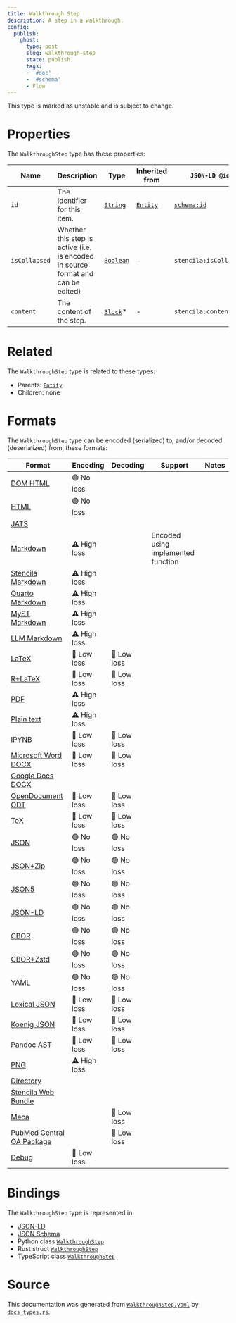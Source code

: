 ```yaml
---
title: Walkthrough Step
description: A step in a walkthrough.
config:
  publish:
    ghost:
      type: post
      slug: walkthrough-step
      state: publish
      tags:
      - '#doc'
      - '#schema'
      - Flow
---
```


This type is marked as unstable and is subject to change.

# Properties

The `WalkthroughStep` type has these properties:

| Name          | Description                                                                      | Type                                                                 | Inherited from                                                     | `JSON-LD @id`                        | Aliases                        |
| ------------- | -------------------------------------------------------------------------------- | -------------------------------------------------------------------- | ------------------------------------------------------------------ | ------------------------------------ | ------------------------------ |
| `id`          | The identifier for this item.                                                    | [`String`](https://stencila.ghost.io/docs/reference/schema/string)   | [`Entity`](https://stencila.ghost.io/docs/reference/schema/entity) | [`schema:id`](https://schema.org/id) | -                              |
| `isCollapsed` | Whether this step is active (i.e. is encoded in source format and can be edited) | [`Boolean`](https://stencila.ghost.io/docs/reference/schema/boolean) | -                                                                  | `stencila:isCollapsed`               | `is-collapsed`, `is_collapsed` |
| `content`     | The content of the step.                                                         | [`Block`](https://stencila.ghost.io/docs/reference/schema/block)*    | -                                                                  | `stencila:content`                   | -                              |

# Related

The `WalkthroughStep` type is related to these types:

- Parents: [`Entity`](https://stencila.ghost.io/docs/reference/schema/entity)
- Children: none

# Formats

The `WalkthroughStep` type can be encoded (serialized) to, and/or decoded (deserialized) from, these formats:

| Format                                                                              | Encoding     | Decoding   | Support                            | Notes |
| ----------------------------------------------------------------------------------- | ------------ | ---------- | ---------------------------------- | ----- |
| [DOM HTML](https://stencila.ghost.io/docs/reference/formats/dom.html)               | 🟢 No loss    |            |                                    |
| [HTML](https://stencila.ghost.io/docs/reference/formats/html)                       | 🟢 No loss    |            |                                    |
| [JATS](https://stencila.ghost.io/docs/reference/formats/jats)                       |              |            |                                    |
| [Markdown](https://stencila.ghost.io/docs/reference/formats/md)                     | ⚠️ High loss |            | Encoded using implemented function |
| [Stencila Markdown](https://stencila.ghost.io/docs/reference/formats/smd)           | ⚠️ High loss |            |                                    |
| [Quarto Markdown](https://stencila.ghost.io/docs/reference/formats/qmd)             | ⚠️ High loss |            |                                    |
| [MyST Markdown](https://stencila.ghost.io/docs/reference/formats/myst)              | ⚠️ High loss |            |                                    |
| [LLM Markdown](https://stencila.ghost.io/docs/reference/formats/llmd)               | ⚠️ High loss |            |                                    |
| [LaTeX](https://stencila.ghost.io/docs/reference/formats/latex)                     | 🔷 Low loss   | 🔷 Low loss |                                    |
| [R+LaTeX](https://stencila.ghost.io/docs/reference/formats/rnw)                     | 🔷 Low loss   | 🔷 Low loss |                                    |
| [PDF](https://stencila.ghost.io/docs/reference/formats/pdf)                         | ⚠️ High loss |            |                                    |
| [Plain text](https://stencila.ghost.io/docs/reference/formats/text)                 | ⚠️ High loss |            |                                    |
| [IPYNB](https://stencila.ghost.io/docs/reference/formats/ipynb)                     | 🔷 Low loss   | 🔷 Low loss |                                    |
| [Microsoft Word DOCX](https://stencila.ghost.io/docs/reference/formats/docx)        | 🔷 Low loss   | 🔷 Low loss |                                    |
| [Google Docs DOCX](https://stencila.ghost.io/docs/reference/formats/gdocx)          |              |            |                                    |
| [OpenDocument ODT](https://stencila.ghost.io/docs/reference/formats/odt)            | 🔷 Low loss   | 🔷 Low loss |                                    |
| [TeX](https://stencila.ghost.io/docs/reference/formats/tex)                         | 🔷 Low loss   | 🔷 Low loss |                                    |
| [JSON](https://stencila.ghost.io/docs/reference/formats/json)                       | 🟢 No loss    | 🟢 No loss  |                                    |
| [JSON+Zip](https://stencila.ghost.io/docs/reference/formats/json.zip)               | 🟢 No loss    | 🟢 No loss  |                                    |
| [JSON5](https://stencila.ghost.io/docs/reference/formats/json5)                     | 🟢 No loss    | 🟢 No loss  |                                    |
| [JSON-LD](https://stencila.ghost.io/docs/reference/formats/jsonld)                  | 🟢 No loss    | 🟢 No loss  |                                    |
| [CBOR](https://stencila.ghost.io/docs/reference/formats/cbor)                       | 🟢 No loss    | 🟢 No loss  |                                    |
| [CBOR+Zstd](https://stencila.ghost.io/docs/reference/formats/cbor.zstd)             | 🟢 No loss    | 🟢 No loss  |                                    |
| [YAML](https://stencila.ghost.io/docs/reference/formats/yaml)                       | 🟢 No loss    | 🟢 No loss  |                                    |
| [Lexical JSON](https://stencila.ghost.io/docs/reference/formats/lexical)            | 🔷 Low loss   | 🔷 Low loss |                                    |
| [Koenig JSON](https://stencila.ghost.io/docs/reference/formats/koenig)              | 🔷 Low loss   | 🔷 Low loss |                                    |
| [Pandoc AST](https://stencila.ghost.io/docs/reference/formats/pandoc)               | 🔷 Low loss   | 🔷 Low loss |                                    |
| [PNG](https://stencila.ghost.io/docs/reference/formats/png)                         | ⚠️ High loss |            |                                    |
| [Directory](https://stencila.ghost.io/docs/reference/formats/directory)             |              |            |                                    |
| [Stencila Web Bundle](https://stencila.ghost.io/docs/reference/formats/swb)         |              |            |                                    |
| [Meca](https://stencila.ghost.io/docs/reference/formats/meca)                       |              | 🔷 Low loss |                                    |
| [PubMed Central OA Package](https://stencila.ghost.io/docs/reference/formats/pmcoa) |              | 🔷 Low loss |                                    |
| [Debug](https://stencila.ghost.io/docs/reference/formats/debug)                     | 🔷 Low loss   |            |                                    |

# Bindings

The `WalkthroughStep` type is represented in:

- [JSON-LD](https://stencila.org/WalkthroughStep.jsonld)
- [JSON Schema](https://stencila.org/WalkthroughStep.schema.json)
- Python class [`WalkthroughStep`](https://github.com/stencila/stencila/blob/main/python/python/stencila/types/walkthrough_step.py)
- Rust struct [`WalkthroughStep`](https://github.com/stencila/stencila/blob/main/rust/schema/src/types/walkthrough_step.rs)
- TypeScript class [`WalkthroughStep`](https://github.com/stencila/stencila/blob/main/ts/src/types/WalkthroughStep.ts)

# Source

This documentation was generated from [`WalkthroughStep.yaml`](https://github.com/stencila/stencila/blob/main/schema/WalkthroughStep.yaml) by [`docs_types.rs`](https://github.com/stencila/stencila/blob/main/rust/schema-gen/src/docs_types.rs).
